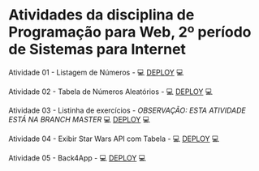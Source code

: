 # Atividades da disciplina de Programação para Web, 2º período de Sistemas para Internet

Atividade 01 - Listagem de Números - 💻 [DEPLOY](https://cheery-moxie-3179c5.netlify.app/) 💻

Atividade 02 - Tabela de Números Aleatórios - 💻 [DEPLOY](https://cheery-moxie-3179c5.netlify.app/) 💻

Atividade 03 - Listinha de exercícios - *OBSERVAÇÃO: ESTA ATIVIDADE ESTÁ NA BRANCH MASTER*  💻 [DEPLOY](https://jocular-lebkuchen-5b6b9b.netlify.app/) 💻

Atividade 04 - Exibir Star Wars API com Tabela - 💻 [DEPLOY](https://fanciful-unicorn-20a4de.netlify.app/) 💻

Atividade 05 - Back4App - 💻 [DEPLOY](https://heroic-kringle-dad3c0.netlify.app/) 💻
